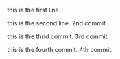this is the first line.

this is the second line. 2nd commit.

this is the thrid commit. 3rd commit.

this is the fourth commit. 4th commit.
